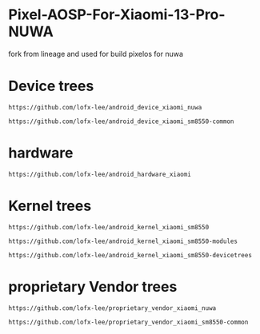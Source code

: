 # Pixel-AOSP-For-Xiaomi-13-Pro-NUWA

fork from lineage and used for build pixelos for nuwa 

# Device trees

```
https://github.com/lofx-lee/android_device_xiaomi_nuwa
```
```
https://github.com/lofx-lee/android_device_xiaomi_sm8550-common
```
# hardware

```
https://github.com/lofx-lee/android_hardware_xiaomi
```
# Kernel trees

```
https://github.com/lofx-lee/android_kernel_xiaomi_sm8550
```
```
https://github.com/lofx-lee/android_kernel_xiaomi_sm8550-modules
```
```
https://github.com/lofx-lee/android_kernel_xiaomi_sm8550-devicetrees
```
# proprietary Vendor trees

```
https://github.com/lofx-lee/proprietary_vendor_xiaomi_nuwa
```
```
https://github.com/lofx-lee/proprietary_vendor_xiaomi_sm8550-common
```
